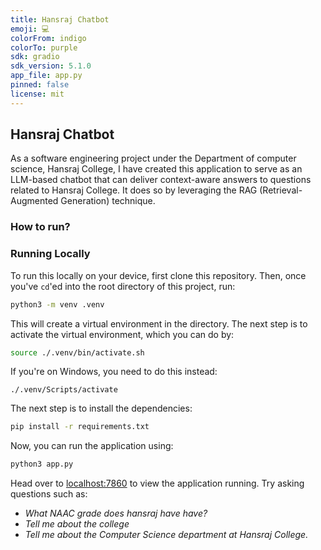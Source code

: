 ```yaml
---
title: Hansraj Chatbot
emoji: 💻
colorFrom: indigo
colorTo: purple
sdk: gradio
sdk_version: 5.1.0
app_file: app.py
pinned: false
license: mit
---
```


## Hansraj Chatbot

As a software engineering project under the Department of computer science, Hansraj College, I have created this application to serve as an LLM-based chatbot that can deliver context-aware answers to questions related to Hansraj College. It does so by leveraging the RAG (Retrieval-Augmented Generation) technique.

### How to run?

### Running Locally

To run this locally on your device, first clone this repository.
Then, once you've `cd`'ed into the root directory of this project, run:

```sh
python3 -m venv .venv
```

This will create a virtual environment in the directory. The next step is to activate the virtual environment, which you can do by:

```sh
source ./.venv/bin/activate.sh
```

If you're on Windows, you need to do this instead:

```shell
./.venv/Scripts/activate
```

The next step is to install the dependencies:

```sh
pip install -r requirements.txt
```

Now, you can run the application using:

```sh
python3 app.py
```

Head over to [localhost:7860](http://localhost:7860) to view the application running.
Try asking questions such as:

- _What NAAC grade does hansraj have have?_
- _Tell me about the college_
- _Tell me about the Computer Science department at Hansraj College._
